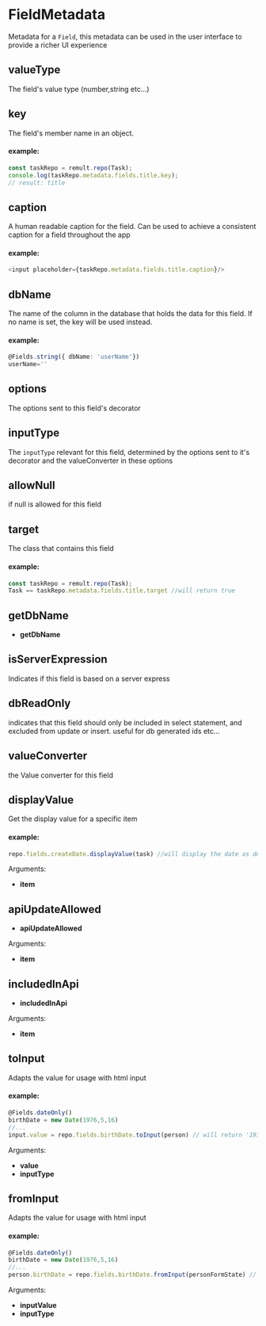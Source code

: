 # FieldMetadata
Metadata for a `Field`, this metadata can be used in the user interface to provide a richer UI experience
## valueType
The field's value type (number,string etc...)
## key
The field's member name in an object.
   
   
   #### example:
   ```ts
   const taskRepo = remult.repo(Task);
   console.log(taskRepo.metadata.fields.title.key);
   // result: title
   ```
## caption
A human readable caption for the field. Can be used to achieve a consistent caption for a field throughout the app
   
   
   #### example:
   ```ts
   <input placeholder={taskRepo.metadata.fields.title.caption}/>
   ```
## dbName
The name of the column in the database that holds the data for this field. If no name is set, the key will be used instead.
   
   
   #### example:
   ```ts
   @Fields.string({ dbName: 'userName'})
   userName=''
   ```
## options
The options sent to this field's decorator
## inputType
The `inputType` relevant for this field, determined by the options sent to it's decorator and the valueConverter in these options
## allowNull
if null is allowed for this field
## target
The class that contains this field
   
   
   #### example:
   ```ts
   const taskRepo = remult.repo(Task);
   Task == taskRepo.metadata.fields.title.target //will return true
   ```
## getDbName
* **getDbName**
## isServerExpression
Indicates if this field is based on a server express
## dbReadOnly
indicates that this field should only be included in select statement, and excluded from update or insert. useful for db generated ids etc...
## valueConverter
the Value converter for this field
## displayValue
Get the display value for a specific item
   
   
   #### example:
   ```ts
   repo.fields.createDate.displayValue(task) //will display the date as defined in the `displayValue` option defined for it.
   ```

Arguments:
* **item**
## apiUpdateAllowed
* **apiUpdateAllowed**

Arguments:
* **item**
## includedInApi
* **includedInApi**

Arguments:
* **item**
## toInput
Adapts the value for usage with html input
   
   
   #### example:
   ```ts
   @Fields.dateOnly()
   birthDate = new Date(1976,5,16)
   //...
   input.value = repo.fields.birthDate.toInput(person) // will return '1976-06-16'
   ```

Arguments:
* **value**
* **inputType**
## fromInput
Adapts the value for usage with html input
   
   
   #### example:
   ```ts
   @Fields.dateOnly()
   birthDate = new Date(1976,5,16)
   //...
   person.birthDate = repo.fields.birthDate.fromInput(personFormState) // will return Date
   ```

Arguments:
* **inputValue**
* **inputType**
